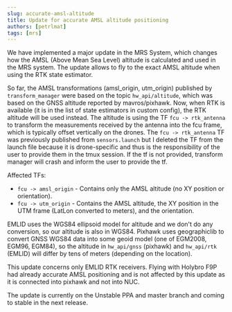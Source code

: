```yaml
---
slug: accurate-amsl-altitude
title: Update for accurate AMSL altitude positioning
authors: [petrlmat]
tags: [mrs]
---
```


We have implemented a major update in the MRS System, which changes how the AMSL (Above Mean Sea Level) altitude is calculated and used in the MRS system.
The update allows to fly to the exact AMSL altitude when using the RTK state estimator.

<!-- truncate -->

So far, the AMSL transformations (amsl_origin, utm_origin) published by `transform_manager` were based on the topic `hw_api/altitude`, which was based on the GNSS altitude reported by mavros/pixhawk. 
Now, when RTK is available (it is in the list of state estimators in custom config), the RTK altitude will be used instead.
The altitude is using the TF `fcu -> rtk_antenna` to transform the measurements received by the antenna into the fcu frame, which is typically offset vertically on the drones.
The `fcu -> rtk_antenna` TF was previously published from `sensors.launch` but I deleted the TF from the launch file because it is drone-specific and thus is the responsibility of the user to provide them in the tmux session. If the tf is not provided, transform manager will crash and inform the user to provide the tf.

Affected TFs: 
- `fcu -> amsl_origin` - Contains only the AMSL altitude (no XY position or orientation).
- `fcu -> utm_origin` - Contains the AMSL altitude, the XY position in the UTM frame (LatLon converted to meters), and the orientation.
 
EMLID uses the WGS84 ellipsoid model for altitude and we don't do any conversion, so our altitude is also in WGS84. Pixhawk uses geographiclib to convert GNSS WGS84 data into some geoid model (one of EGM2008, EGM96, EGM84), so the altitude in `hw_api/gnss` (pixhawk) and `hw_api/rtk` (EMLID) will differ by tens of meters (depending on the location).

This update concerns only EMLID RTK receivers. Flying with Holybro F9P had already accurate AMSL positioning and is not affected by this update as it is connected into pixhawk and not into NUC.

The update is currently on the Unstable PPA and master branch and coming to stable in the next release.
